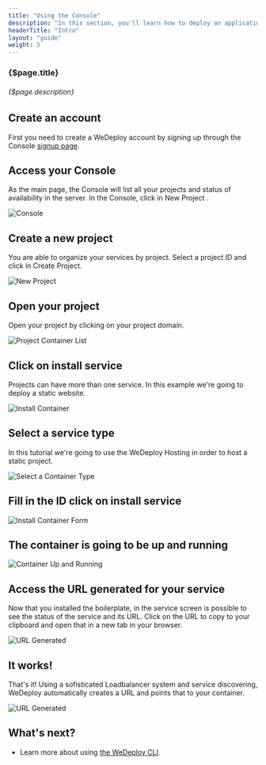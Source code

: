 ```yaml
---
title: "Using the Console"
description: "In this section, you'll learn how to deploy an application using WeDeploy Console."
headerTitle: "Intro"
layout: "guide"
weight: 5
---
```


### {$page.title}

###### {$page.description}

<article id="1">

## Create an account

First you need to create a WeDeploy account by signing up through the Console [signup page](https://console.wedeploy.com/signup).

</article>

<article id="2">

## Access your Console

As the main page, the Console will list all your projects and status of availability in the server. In the Console, click in New Project .

![Console](/images/docs/intro/using-the-dashboard--dashboard.png)

</article>

<article id="3">

## Create a new project

You are able to organize your services by project. Select a project ID and click in Create Project.

![New Project](/images/docs/intro/using-the-dashboard--new-project.png)

</article>

<article id="4">

## Open your project

Open your project by clicking on your project domain.

![Project Container List](/images/docs/intro/using-the-dashboard--project-container-list.png)

</article>

<article id="5">

## Click on install service

Projects can have more than one service. In this example we're going to deploy a static website.

![Install Container](/images/docs/intro/using-the-dashboard--install-container.png)

</article>

<article id="6">

## Select a service type
In this tutorial we're going to use the WeDeploy Hosting in order to host a static project.

![Select a Container Type](/images/docs/intro/using-the-dashboard--select-a-container-type.png)

</article>

<article id="7">

## Fill in the ID click on install service

![Install Container Form](/images/docs/intro/using-the-dashboard--install-container-form.png)

</article>

<article id="8">

## The container is going to be up and running

![Container Up and Running](/images/docs/intro/using-the-dashboard--container-up-and-running.png)

</article>

<article id="9">

## Access the URL generated for your service
Now that you installed the boilerplate, in the service screen is possible to see the status of the service and its URL. Click on the URL to copy to your clipboard and open that in a new tab in your browser.

![URL Generated](/images/docs/intro/using-the-dashboard--url-generated.png)

</article>

<article id="10">

## It works!
That's it! Using a sofisticated Loadbalancer system and service discovering, WeDeploy automatically creates a URL and points that to your container.

![URL Generated](/images/docs/intro/using-the-dashboard--it-works.png)

</article>

## What's next?

* Learn more about using [the WeDeploy CLI](/docs/intro/using-the-command-line.html).
